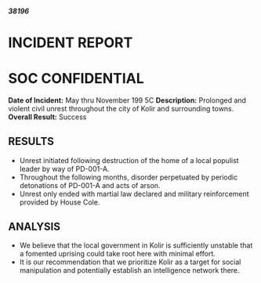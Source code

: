 ##### 38196

# INCIDENT REPORT

# SOC CONFIDENTIAL

**Date of Incident:** May thru November 199 5C
**Description:** Prolonged and violent civil unrest throughout the city of Kolir and surrounding towns. 
**Overall Result:** Success

## RESULTS
- Unrest initiated following destruction of the home of a local populist leader by way of PD-001-A. 
- Throughout the following months, disorder perpetuated by periodic detonations of PD-001-A and acts of arson. 
- Unrest only ended with martial law declared and military reinforcement provided by House Cole. 

## ANALYSIS
- We believe that the local government in Kolir is sufficiently unstable that a fomented uprising could take root here with minimal effort. 
- It is our recommendation that we prioritize Kolir as a target for social manipulation and potentially establish an intelligence network there.